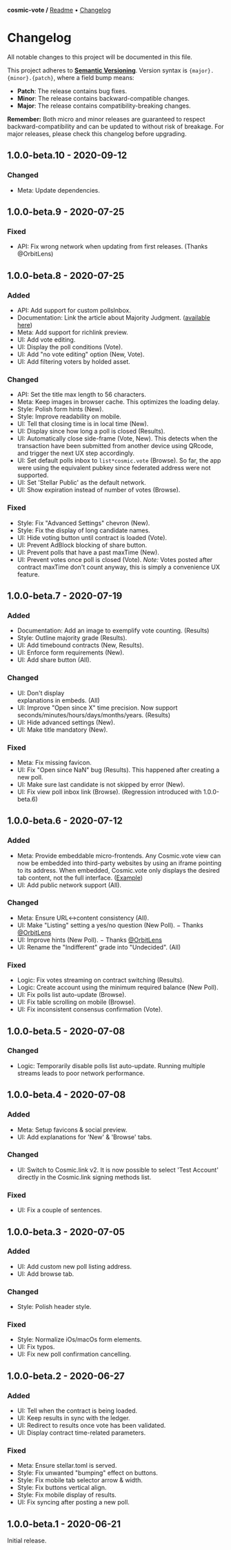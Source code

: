 **cosmic-vote /**
[Readme](https://cosmic.vote)
• [Changelog](https://cosmic.vote/CHANGELOG)

# Changelog

All notable changes to this project will be documented in this file.

This project adheres to **[Semantic
Versioning](https://semver.org/spec/v2.0.0.html)**. Version syntax is
`{major}.{minor}.{patch}`, where a field bump means:

- **Patch**: The release contains bug fixes.
- **Minor**: The release contains backward-compatible changes.
- **Major**: The release contains compatibility-breaking changes.

**Remember:** Both micro and minor releases are guaranteed to respect
backward-compatibility and can be updated to without risk of breakage. For major
releases, please check this changelog before upgrading.

## 1.0.0-beta.10 - 2020-09-12

### Changed

- Meta: Update dependencies.

## 1.0.0-beta.9 - 2020-07-25

### Fixed

- API: Fix wrong network when updating from first releases. (Thanks @OrbitLens)

## 1.0.0-beta.8 - 2020-07-25

### Added

- API: Add support for custom pollsInbox.
- Documentation: Link the article about Majority Judgment. ([available
  here](https://medium.com/cosmic-plus/cosmic-vote-1-introducing-majority-judgment-84a250380695?source=collection_home---4------0-----------------------))
- Meta: Add support for richlink preview.
- UI: Add vote editing.
- UI: Display the poll conditions (Vote).
- UI: Add "no vote editing" option (New, Vote).
- UI: Add filtering voters by holded asset.

### Changed

- API: Set the title max length to 56 characters.
- Meta: Keep images in browser cache. This optimizes the loading delay.
- Style: Polish form hints (New).
- Style: Improve readability on mobile.
- UI: Tell that closing time is in local time (New).
- UI: Display since how long a poll is closed (Results).
- UI: Automatically close side-frame (Vote, New). This detects when the
  transaction have been submitted from another device using QRcode, and trigger
  the next UX step accordingly.
- UI: Set default polls inbox to `list*cosmic.vote` (Browse). So far, the app
  were using the equivalent pubkey since federated address were not supported.
- UI: Set 'Stellar Public' as the default network.
- UI: Show expiration instead of number of votes (Browse).

### Fixed

- Style: Fix "Advanced Settings" chevron (New).
- Style: Fix the display of long candidate names.
- UI: Hide voting button until contract is loaded (Vote).
- UI: Prevent AdBlock blocking of share button.
- UI: Prevent polls that have a past maxTime (New).
- UI: Prevent votes once poll is closed (Vote). _Note:_ Votes posted after
  contract maxTime don't count anyway, this is simply a convenience UX feature.

## 1.0.0-beta.7 - 2020-07-19

### Added

- Documentation: Add an image to exemplify vote counting. (Results)
- Style: Outline majority grade (Results).
- UI: Add timebound contracts (New, Results).
- UI: Enforce form requirements (New).
- UI: Add share button (All).

### Changed

- UI: Don't display <aside> explanations in embeds. (All)
- UI: Improve "Open since X" time precision. Now support
  seconds/minutes/hours/days/months/years. (Results)
- UI: Hide advanced settings (New).
- UI: Make title mandatory (New).

### Fixed

- Meta: Fix missing favicon.
- UI: Fix "Open since NaN" bug (Results). This happened after creating a new
  poll.
- UI: Make sure last candidate is not skipped by error (New).
- UI: Fix view poll inbox link (Browse). (Regression introduced with
  1.0.0-beta.6)

## 1.0.0-beta.6 - 2020-07-12

### Added

- Meta: Provide embeddable micro-frontends. Any Cosmic.vote view can now be
  embedded into third-party websites by using an iframe pointing to its address.
  When embedded, Cosmic.vote only displays the desired tab content, not the full
  interface. ([Example](https://codepen.io/cosmic-plus/full/NWxMEvW))
- UI: Add public network support (All).

### Changed

- Meta: Ensure URL<->content consistency (All).
- UI: Make "Listing" setting a yes/no question (New Poll). − Thanks [@OrbitLens]
- UI: Improve hints (New Poll). − Thanks [@OrbitLens]
- UI: Rename the "Indifferent" grade into "Undecided". (All)

### Fixed

- Logic: Fix votes streaming on contract switching (Results).
- Logic: Create account using the minimum required balance (New Poll).
- UI: Fix polls list auto-update (Browse).
- UI: Fix table scrolling on mobile (Browse).
- UI: Fix inconsistent consensus confirmation (Vote).

## 1.0.0-beta.5 - 2020-07-08

### Changed

- Logic: Temporarily disable polls list auto-update. Running multiple streams
  leads to poor network performance.

## 1.0.0-beta.4 - 2020-07-08

### Added

- Meta: Setup favicons & social preview.
- UI: Add explanations for 'New' & 'Browse' tabs.

### Changed

- UI: Switch to Cosmic.link v2. It is now possible to select 'Test Account'
  directly in the Cosmic.link signing methods list.

### Fixed

- UI: Fix a couple of sentences.

## 1.0.0-beta.3 - 2020-07-05

### Added

- UI: Add custom new poll listing address.
- UI: Add browse tab.

### Changed

- Style: Polish header style.

### Fixed

- Style: Normalize iOs/macOs form elements.
- UI: Fix typos.
- UI: Fix new poll confirmation cancelling.

## 1.0.0-beta.2 - 2020-06-27

### Added

- UI: Tell when the contract is being loaded.
- UI: Keep results in sync with the ledger.
- UI: Redirect to results once vote has been validated.
- UI: Display contract time-related parameters.

### Fixed

- Meta: Ensure stellar.toml is served.
- Style: Fix unwanted "bumping" effect on buttons.
- Style: Fix mobile tab selector arrow & width.
- Style: Fix buttons vertical align.
- Style: Fix mobile display of results.
- UI: Fix syncing after posting a new poll.

## 1.0.0-beta.1 - 2020-06-21

Initial release.

[@orbitlens]: https://keybase.io/orbitlens
